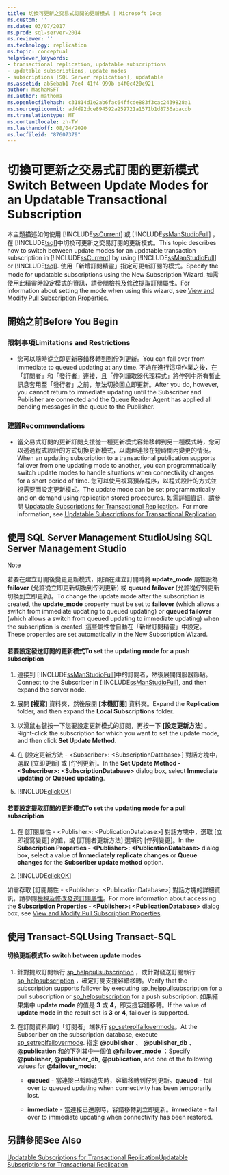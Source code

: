 ```yaml
---
title: 切換可更新之交易式訂閱的更新模式 | Microsoft Docs
ms.custom: ''
ms.date: 03/07/2017
ms.prod: sql-server-2014
ms.reviewer: ''
ms.technology: replication
ms.topic: conceptual
helpviewer_keywords:
- transactional replication, updatable subscriptions
- updatable subscriptions, update modes
- subscriptions [SQL Server replication], updatable
ms.assetid: ab5ebab1-7ee4-41f4-999b-b4f0c420c921
author: MashaMSFT
ms.author: mathoma
ms.openlocfilehash: c31814d1e2ab6fac64ffcde883f3cac2439828a1
ms.sourcegitcommit: ad4d92dce894592a259721a1571b1d8736abacdb
ms.translationtype: MT
ms.contentlocale: zh-TW
ms.lasthandoff: 08/04/2020
ms.locfileid: "87607379"
---
```

# <a name="switch-between-update-modes-for-an-updatable-transactional-subscription"></a><span data-ttu-id="c4fef-102">切換可更新之交易式訂閱的更新模式</span><span class="sxs-lookup"><span data-stu-id="c4fef-102">Switch Between Update Modes for an Updatable Transactional Subscription</span></span>
  <span data-ttu-id="c4fef-103">本主題描述如何使用 [!INCLUDE[ssCurrent](../../../includes/sscurrent-md.md)] 或 [!INCLUDE[ssManStudioFull](../../../includes/ssmanstudiofull-md.md)] ，在 [!INCLUDE[tsql](../../../includes/tsql-md.md)]中切換可更新之交易訂閱的更新模式。</span><span class="sxs-lookup"><span data-stu-id="c4fef-103">This topic describes how to switch between update modes for an updatable transaction subscription in [!INCLUDE[ssCurrent](../../../includes/sscurrent-md.md)] by using [!INCLUDE[ssManStudioFull](../../../includes/ssmanstudiofull-md.md)] or [!INCLUDE[tsql](../../../includes/tsql-md.md)].</span></span> <span data-ttu-id="c4fef-104">使用「新增訂閱精靈」指定可更新訂閱的模式。</span><span class="sxs-lookup"><span data-stu-id="c4fef-104">Specify the mode for updatable subscriptions using the New Subscription Wizard.</span></span> <span data-ttu-id="c4fef-105">如需使用此精靈時設定模式的資訊，請參閱[檢視及修改提取訂閱屬性](../view-and-modify-pull-subscription-properties.md)。</span><span class="sxs-lookup"><span data-stu-id="c4fef-105">For information about setting the mode when using this wizard, see [View and Modify Pull Subscription Properties](../view-and-modify-pull-subscription-properties.md).</span></span>  
  
  
  
##  <a name="before-you-begin"></a><a name="BeforeYouBegin"></a> <span data-ttu-id="c4fef-106">開始之前</span><span class="sxs-lookup"><span data-stu-id="c4fef-106">Before You Begin</span></span>  
  
###  <a name="limitations-and-restrictions"></a><a name="Restrictions"></a> <span data-ttu-id="c4fef-107">限制事項</span><span class="sxs-lookup"><span data-stu-id="c4fef-107">Limitations and Restrictions</span></span>  
  
-   <span data-ttu-id="c4fef-108">您可以隨時從立即更新容錯移轉到到佇列更新。</span><span class="sxs-lookup"><span data-stu-id="c4fef-108">You can fail over from immediate to queued updating at any time.</span></span> <span data-ttu-id="c4fef-109">不過在進行這項作業之後，在「訂閱者」和「發行者」連接，且「佇列讀取器代理程式」將佇列中所有暫止訊息套用至「發行者」之前，無法切換回立即更新。</span><span class="sxs-lookup"><span data-stu-id="c4fef-109">After you do, however, you cannot return to immediate updating until the Subscriber and Publisher are connected and the Queue Reader Agent has applied all pending messages in the queue to the Publisher.</span></span>  
  
###  <a name="recommendations"></a><a name="Recommendations"></a> <span data-ttu-id="c4fef-110">建議</span><span class="sxs-lookup"><span data-stu-id="c4fef-110">Recommendations</span></span>  
  
-   <span data-ttu-id="c4fef-111">當交易式訂閱的更新訂閱支援從一種更新模式容錯移轉到另一種模式時，您可以透過程式設計的方式切換更新模式，以處理連接在短時間內變更的情況。</span><span class="sxs-lookup"><span data-stu-id="c4fef-111">When an updating subscription to a transactional publication supports failover from one updating mode to another, you can programmatically switch update modes to handle situations when connectivity changes for a short period of time.</span></span> <span data-ttu-id="c4fef-112">您可以使用複寫預存程序，以程式設計的方式並視需要而設定更新模式。</span><span class="sxs-lookup"><span data-stu-id="c4fef-112">The update mode can be set programmatically and on demand using replication stored procedures.</span></span> <span data-ttu-id="c4fef-113">如需詳細資訊，請參閱 [Updatable Subscriptions for Transactional Replication](../transactional/updatable-subscriptions-for-transactional-replication.md)。</span><span class="sxs-lookup"><span data-stu-id="c4fef-113">For more information, see [Updatable Subscriptions for Transactional Replication](../transactional/updatable-subscriptions-for-transactional-replication.md).</span></span>  
  
##  <a name="using-sql-server-management-studio"></a><a name="SSMSProcedure"></a> <span data-ttu-id="c4fef-114">使用 SQL Server Management Studio</span><span class="sxs-lookup"><span data-stu-id="c4fef-114">Using SQL Server Management Studio</span></span>  
  
> [!NOTE]  
>  <span data-ttu-id="c4fef-115">若要在建立訂閱後變更更新模式，則須在建立訂閱時將 **update_mode** 屬性設為 **failover** (允許從立即更新切換到佇列更新) 或 **queued failover** (允許從佇列更新切換到立即更新)。</span><span class="sxs-lookup"><span data-stu-id="c4fef-115">To change the update mode after the subscription is created, the **update_mode** property must be set to **failover** (which allows a switch from immediate updating to queued updating) or **queued failover** (which allows a switch from queued updating to immediate updating) when the subscription is created.</span></span> <span data-ttu-id="c4fef-116">這些屬性會自動在「新增訂閱精靈」中設定。</span><span class="sxs-lookup"><span data-stu-id="c4fef-116">These properties are set automatically in the New Subscription Wizard.</span></span>  
  
#### <a name="to-set-the-updating-mode-for-a-push-subscription"></a><span data-ttu-id="c4fef-117">若要設定發送訂閱的更新模式</span><span class="sxs-lookup"><span data-stu-id="c4fef-117">To set the updating mode for a push subscription</span></span>  
  
1.  <span data-ttu-id="c4fef-118">連接到 [!INCLUDE[ssManStudioFull](../../../includes/ssmanstudiofull-md.md)]中的訂閱者，然後展開伺服器節點。</span><span class="sxs-lookup"><span data-stu-id="c4fef-118">Connect to the Subscriber in [!INCLUDE[ssManStudioFull](../../../includes/ssmanstudiofull-md.md)], and then expand the server node.</span></span>  
  
2.  <span data-ttu-id="c4fef-119">展開 **[複寫]** 資料夾，然後展開 **[本機訂閱]** 資料夾。</span><span class="sxs-lookup"><span data-stu-id="c4fef-119">Expand the **Replication** folder, and then expand the **Local Subscriptions** folder.</span></span>  
  
3.  <span data-ttu-id="c4fef-120">以滑鼠右鍵按一下您要設定更新模式的訂閱，再按一下 **[設定更新方法]** 。</span><span class="sxs-lookup"><span data-stu-id="c4fef-120">Right-click the subscription for which you want to set the update mode, and then click **Set Update Method**.</span></span>  
  
4.  <span data-ttu-id="c4fef-121">在 [設定更新方法 - \<Subscriber>: \<SubscriptionDatabase>] 對話方塊中，選取 [立即更新] 或 [佇列更新]。</span><span class="sxs-lookup"><span data-stu-id="c4fef-121">In the **Set Update Method - \<Subscriber>: \<SubscriptionDatabase>** dialog box, select **Immediate updating** or **Queued updating**.</span></span>  
  
5.  [!INCLUDE[clickOK](../../../includes/clickok-md.md)]  
  
#### <a name="to-set-the-updating-mode-for-a-pull-subscription"></a><span data-ttu-id="c4fef-122">若要設定提取訂閱的更新模式</span><span class="sxs-lookup"><span data-stu-id="c4fef-122">To set the updating mode for a pull subscription</span></span>  
  
1.  <span data-ttu-id="c4fef-123">在 [訂閱屬性 - \<Publisher>: \<PublicationDatabase>] 對話方塊中，選取 [立即複寫變更] 的值，或 [訂閱者更新方法] 選項的 [佇列變更]。</span><span class="sxs-lookup"><span data-stu-id="c4fef-123">In the **Subscription Properties - \<Publisher>: \<PublicationDatabase>** dialog box, select a value of **Immediately replicate changes** or **Queue changes** for the **Subscriber update method** option.</span></span>  
  
2.  [!INCLUDE[clickOK](../../../includes/clickok-md.md)]  
  
 <span data-ttu-id="c4fef-124">如需存取 [訂閱屬性 - \<Publisher>: \<PublicationDatabase>] 對話方塊的詳細資訊，請參閱[檢視及修改發送訂閱屬性](../view-and-modify-pull-subscription-properties.md)。</span><span class="sxs-lookup"><span data-stu-id="c4fef-124">For more information about accessing the **Subscription Properties - \<Publisher>: \<PublicationDatabase>** dialog box, see [View and Modify Pull Subscription Properties](../view-and-modify-pull-subscription-properties.md).</span></span>  
  
##  <a name="using-transact-sql"></a><a name="TsqlProcedure"></a> <span data-ttu-id="c4fef-125">使用 Transact-SQL</span><span class="sxs-lookup"><span data-stu-id="c4fef-125">Using Transact-SQL</span></span>  
  
#### <a name="to-switch-between-update-modes"></a><span data-ttu-id="c4fef-126">切換更新模式</span><span class="sxs-lookup"><span data-stu-id="c4fef-126">To switch between update modes</span></span>  
  
1.  <span data-ttu-id="c4fef-127">針對提取訂閱執行 [sp_helppullsubscription](/sql/relational-databases/system-stored-procedures/sp-helppullsubscription-transact-sql) ，或針對發送訂閱執行 [sp_helpsubscription](/sql/relational-databases/system-stored-procedures/sp-helpsubscription-transact-sql) ，確定訂閱支援容錯移轉。</span><span class="sxs-lookup"><span data-stu-id="c4fef-127">Verify that the subscription supports failover by executing [sp_helppullsubscription](/sql/relational-databases/system-stored-procedures/sp-helppullsubscription-transact-sql) for a pull subscription or [sp_helpsubscription](/sql/relational-databases/system-stored-procedures/sp-helpsubscription-transact-sql) for a push subscription.</span></span> <span data-ttu-id="c4fef-128">如果結果集中 **update mode** 的值是 **3** 或 **4**，即支援容錯移轉。</span><span class="sxs-lookup"><span data-stu-id="c4fef-128">If the value of **update mode** in the result set is **3** or **4**, failover is supported.</span></span>  
  
2.  <span data-ttu-id="c4fef-129">在訂閱資料庫的「訂閱者」端執行 [sp_setreplfailovermode](/sql/relational-databases/system-stored-procedures/sp-setreplfailovermode-transact-sql)。</span><span class="sxs-lookup"><span data-stu-id="c4fef-129">At the Subscriber on the subscription database, execute [sp_setreplfailovermode](/sql/relational-databases/system-stored-procedures/sp-setreplfailovermode-transact-sql).</span></span> <span data-ttu-id="c4fef-130">指定 **@publisher** 、 **@publisher_db** 、 **@publication** 和的下列其中一個值 **@failover_mode** ：</span><span class="sxs-lookup"><span data-stu-id="c4fef-130">Specify **@publisher**, **@publisher_db**, **@publication**, and one of the following values for **@failover_mode**:</span></span>  
  
    -   <span data-ttu-id="c4fef-131">**queued** - 當連接已暫時遺失時，容錯移轉到佇列更新。</span><span class="sxs-lookup"><span data-stu-id="c4fef-131">**queued** - fail over to queued updating when connectivity has been temporarily lost.</span></span>  
  
    -   <span data-ttu-id="c4fef-132">**immediate** - 當連接已還原時，容錯移轉到立即更新。</span><span class="sxs-lookup"><span data-stu-id="c4fef-132">**immediate** - fail over to immediate updating when connectivity has been restored.</span></span>  
  
## <a name="see-also"></a><span data-ttu-id="c4fef-133">另請參閱</span><span class="sxs-lookup"><span data-stu-id="c4fef-133">See Also</span></span>  
 [<span data-ttu-id="c4fef-134">Updatable Subscriptions for Transactional Replication</span><span class="sxs-lookup"><span data-stu-id="c4fef-134">Updatable Subscriptions for Transactional Replication</span></span>](../transactional/updatable-subscriptions-for-transactional-replication.md)  
  
  
